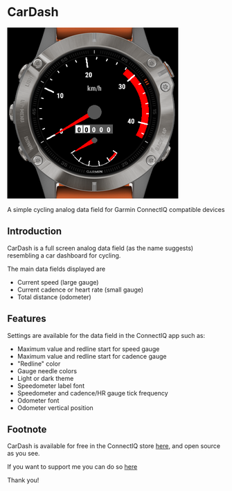 # CarDash
![screenshot](https://github.com/rOzzy1987/CarDash/blob/main/resources/drawables/shot.png?raw=true)

A simple cycling analog data field for Garmin ConnectIQ compatible devices

## Introduction
CarDash is a full screen analog data field (as the name suggests) resembling a car dashboard for cycling.

The main data fields displayed are
- Current speed (large gauge)
- Current cadence or heart rate (small gauge)
- Total distance (odometer)

## Features
Settings are available for the data field in the ConnectIQ app such as:
- Maximum value and redline start for speed gauge
- Maximum value and redline start for cadence gauge
- "Redline" color
- Gauge needle colors
- Light or dark theme
- Speedometer label font
- Speedometer and cadence/HR gauge tick frequency
- Odometer font
- Odometer vertical position

## Footnote
CarDash is available for free in the ConnectIQ store [here](https://apps.garmin.com/apps/ddd4a817-6509-4956-8ad4-6be6c52c9295), and open source as you see.

If you want to support me you can do so [here](https://revolut.me/mihlywer)

Thank you!
